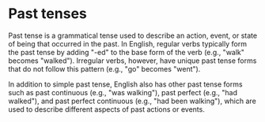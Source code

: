 # Past tenses
Past tense is a grammatical tense used to describe an action, event, or state of being that occurred in the past. In English, regular verbs typically form the past tense by adding "-ed" to the base form of the verb (e.g., "walk" becomes "walked"). Irregular verbs, however, have unique past tense forms that do not follow this pattern (e.g., "go" becomes "went"). 

In addition to simple past tense, English also has other past tense forms such as past continuous (e.g., "was walking"), past perfect (e.g., "had walked"), and past perfect continuous (e.g., "had been walking"), which are used to describe different aspects of past actions or events.
